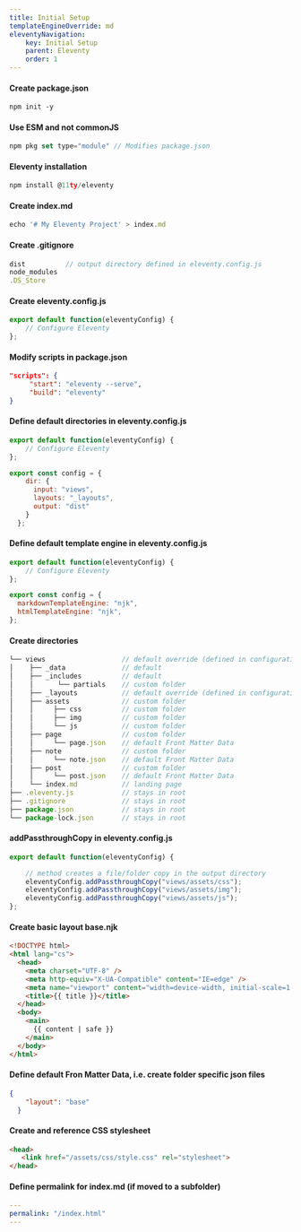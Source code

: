 ```yaml
---
title: Initial Setup
templateEngineOverride: md
eleventyNavigation:
    key: Initial Setup
    parent: Eleventy
    order: 1
---
```

#### Create package.json
```html
npm init -y
```

#### Use ESM and not commonJS
```js
npm pkg set type="module" // Modifies package.json
```

#### Eleventy installation
```js
npm install @11ty/eleventy
```

#### Create index.md
```js
echo '# My Eleventy Project' > index.md
```

#### Create .gitignore
```js
dist          // output directory defined in eleventy.config.js
node_modules
.DS_Store
```

#### Create eleventy.config.js
```js
export default function(eleventyConfig) {
	// Configure Eleventy
};
```

#### Modify scripts in package.json
```json
"scripts": {
     "start": "eleventy --serve",
     "build": "eleventy"
}
```

#### Define default directories in eleventy.config.js
```js
export default function(eleventyConfig) {
	// Configure Eleventy
};

export const config = {
    dir: {
      input: "views",  
      layouts: "_layouts",
      output: "dist"
    }
  };
```

#### Define default template engine in eleventy.config.js
```js
export default function(eleventyConfig) {
	// Configure Eleventy
};

export const config = {
  markdownTemplateEngine: "njk",
  htmlTemplateEngine: "njk",
};
```

#### Create directories
```js
└── views                   // default override (defined in configuration)
│    ├── _data              // default
│    ├── _includes          // default
│    │      └── partials    // custom folder       
│    ├── _layouts           // default override (defined in configuration)
│    ├── assets             // custom folder 
│    │     ├── css          // custom folder 
│    │     ├── img          // custom folder 
│    │     └── js           // custom folder 
│    ├── page               // custom folder 
│    │     └── page.json    // default Front Matter Data 
│    ├── note               // custom folder 
│    │     └── note.json    // default Front Matter Data 
│    ├── post               // custom folder 
│    │     └── post.json    // default Front Matter Data 
│    └── index.md           // landing page
├── .eleventy.js            // stays in root
├── .gitignore              // stays in root
├── package.json            // stays in root
└── package-lock.json       // stays in root
```

#### addPassthroughCopy in eleventy.config.js
```js
export default function(eleventyConfig) {

    // method creates a file/folder copy in the output directory
	eleventyConfig.addPassthroughCopy("views/assets/css");
    eleventyConfig.addPassthroughCopy("views/assets/img");
    eleventyConfig.addPassthroughCopy("views/assets/js");
};
```

#### Create basic layout base.njk
```html
<!DOCTYPE html>
<html lang="cs">
  <head>
    <meta charset="UTF-8" />
    <meta http-equiv="X-UA-Compatible" content="IE=edge" />
    <meta name="viewport" content="width=device-width, initial-scale=1.0" />
    <title>{{ title }}</title> 
  </head>
  <body>
    <main>
      {{ content | safe }}    
    </main>
  </body>
</html>
```

#### Define default Fron Matter Data, i.e. create folder specific json files
```json
{
    "layout": "base" 
  }
```

#### Create and reference CSS stylesheet
```html
<head>
   <link href="/assets/css/style.css" rel="stylesheet"> 
</head>
```

#### Define permalink for index.md (if moved to a subfolder)
```yaml
---
permalink: "/index.html"
---
```